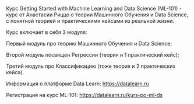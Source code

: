 Курс Getting Started with Machine Learning and Data Science (ML-101) - курс от Анастасии Риццо о теории Машинного Обучения и Data Science, с понятной теорией и практическими кейсами из реальной жизни.

Курс включает в себя 3 модуля:

Первый модуль про теорию Машинного Обучения и Data Science;

Второй модуль посвящен Регрессии (теория и 1 практический кейс);

Третий модуль про Классификацию (тоже теория и 2 практических кейса).

Информация о платформе Data Learn: https://datalearn.ru

Регистрация на курс ML-101: https://datalearn.ru/kurs-po-ml-ds


